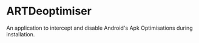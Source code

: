 # ARTDeoptimiser
An application to intercept and disable Android's Apk Optimisations during installation.
